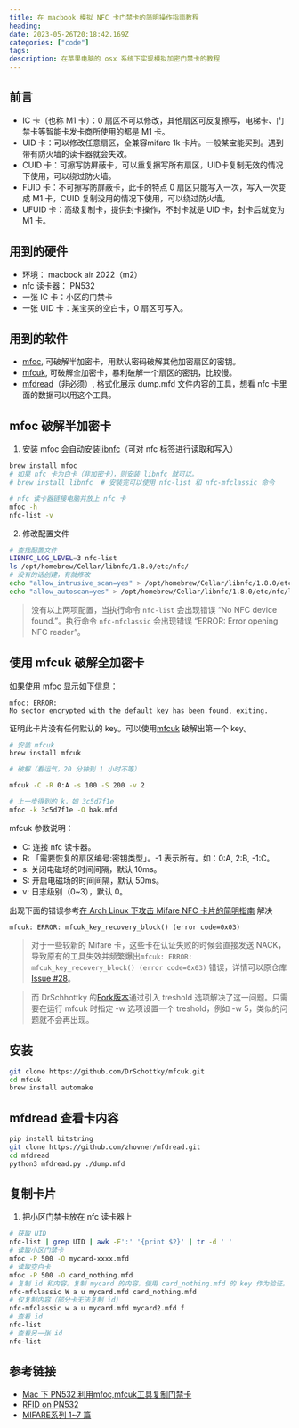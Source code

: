 ```yaml
---
title: 在 macbook 模拟 NFC 卡门禁卡的简明操作指南教程
heading: 
date: 2023-05-26T20:18:42.169Z
categories: ["code"]
tags: 
description: 在苹果电脑的 osx 系统下实现模拟加密门禁卡的教程
---
```


## 前言
- IC 卡（也称 M1 卡）：0 扇区不可以修改，其他扇区可反复擦写，电梯卡、门禁卡等智能卡发卡商所使用的都是 M1 卡。
- UID 卡：可以修改任意扇区，全兼容mifare 1k 卡片。一般某宝能买到。遇到带有防火墙的读卡器就会失效。
- CUID 卡：可擦写防屏蔽卡，可以重复擦写所有扇区，UID卡复制无效的情况下使用，可以绕过防火墙。
- FUID 卡：不可擦写防屏蔽卡，此卡的特点 0 扇区只能写入一次，写入一次变成 M1 卡，CUID 复制没用的情况下使用，可以绕过防火墙。
- UFUID 卡：高级复制卡，提供封卡操作，不封卡就是 UID 卡，封卡后就变为 M1 卡。

## 用到的硬件
- 环境： macbook air 2022（m2）
- nfc 读卡器： PN532
- 一张 IC 卡：小区的门禁卡
- 一张 UID 卡：某宝买的空白卡，0 扇区可写入。

## 用到的软件
- [mfoc](https://github.com/nfc-tools/mfoc), 可破解半加密卡，用默认密码破解其他加密扇区的密钥。
- [mfcuk](https://github.com/nfc-tools/mfcuk), 可破解全加密卡，暴利破解一个扇区的密钥，比较慢。
- [mfdread](https://github.com/zhovner/mfdread)（非必须）, 格式化展示 dump.mfd 文件内容的工具，想看 nfc 卡里面的数据可以用这个工具。

## mfoc 破解半加密卡
1. 安装 mfoc 会自动安装[libnfc](https://github.com/nfc-tools/libnfc)（可对 nfc 标签进行读取和写入）
```bash
brew install mfoc
# 如果 nfc 卡为白卡（非加密卡），则安装 libnfc 就可以。
# brew install libnfc  # 安装完可以使用 nfc-list 和 nfc-mfclassic 命令

# nfc 读卡器链接电脑并放上 nfc 卡
mfoc -h
nfc-list -v
```

2. 修改配置文件

```bash
# 查找配置文件
LIBNFC_LOG_LEVEL=3 nfc-list
ls /opt/homebrew/Cellar/libnfc/1.8.0/etc/nfc/
# 没有的话创建，有就修改
echo "allow_intrusive_scan=yes" > /opt/homebrew/Cellar/libnfc/1.8.0/etc/nfc/libnfc.conf
echo "allow_autoscan=yes" > /opt/homebrew/Cellar/libnfc/1.8.0/etc/nfc/libnfc.conf
```
> 没有以上两项配置，当执行命令 `nfc-list` 会出现错误 “No NFC device found.”。执行命令 `nfc-mfclassic` 会出现错误 “ERROR: Error opening NFC reader”。


## 使用 mfcuk 破解全加密卡

如果使用 mfoc 显示如下信息：
```
mfoc: ERROR: 
No sector encrypted with the default key has been found, exiting.
```
证明此卡片没有任何默认的 key。可以使用[mfcuk](https://github.com/nfc-tools/mfcuk) 破解出第一个 key。

```bash
# 安装 mfcuk
brew install mfcuk

# 破解（看运气，20 分钟到 1 小时不等）

mfcuk -C -R 0:A -s 100 -S 200 -v 2

# 上一步得到的 k，如 3c5d7f1e
mfoc -k 3c5d7f1e -O bak.mfd
```

mfcuk 参数说明：
- C: 连接 nfc 读卡器。
- R: 「需要恢复的扇区编号:密钥类型」。-1 表示所有。如：0:A, 2:B, -1:C。
- s: 关闭电磁场的时间间隔，默认 10ms。
- S: 开启电磁场的时间间隔，默认 50ms。
- v: 日志级别（0~3），默认 0。

出现下面的错误参考[在 Arch Linux 下攻击 Mifare NFC 卡片的简明指南](https://www.ducksoft.site/%E5%AE%89%E5%85%A8/mifare-crack-guide.html) 解决
```
mfcuk: ERROR: mfcuk_key_recovery_block() (error code=0x03)
```
> 对于一些较新的 Mifare 卡，这些卡在认证失败的时候会直接发送 NACK，导致原有的工具失效并频繁爆出`mfcuk: ERROR: mfcuk_key_recovery_block() (error code=0x03)` 错误，详情可以原仓库 [Issue #28](https://github.com/nfc-tools/mfcuk/issues/28#issuecomment-319766380)。

> 而 DrSchhottky 的[Fork版本](https://github.com/DrSchottky/mfcuk)通过引入 treshold 选项解决了这一问题。只需要在运行 mfcuk 时指定 -w 选项设置一个 treshold，例如 -w 5，类似的问题就不会再出现。


## 安装
```bash
git clone https://github.com/DrSchottky/mfcuk.git
cd mfcuk
brew install automake

```



## mfdread 查看卡内容
```bash
pip install bitstring
git clone https://github.com/zhovner/mfdread.git
cd mfdread
python3 mfdread.py ./dump.mfd
```


## 复制卡片
1. 把小区门禁卡放在 nfc 读卡器上
```bash
# 获取 UID
nfc-list | grep UID | awk -F':' '{print $2}' | tr -d ' '
# 读取小区门禁卡
mfoc -P 500 -O mycard-xxxx.mfd
# 读取空白卡
mfoc -P 500 -O card_nothing.mfd
# 复制 id 和内容。复制 mycard 的内容，使用 card_nothing.mfd 的 key 作为验证。
nfc-mfclassic W a u mycard.mfd card_nothing.mfd
# 仅复制内容（部分卡无法复制 id）
nfc-mfclassic w a u mycard.mfd mycard2.mfd f
# 查看 id
nfc-list
# 查看另一张 id
nfc-list
```


## 参考链接
- [Mac 下 PN532 利用mfoc,mfcuk工具复制门禁卡](https://www.jianshu.com/p/d9ac226df5e4)
- [RFID on PN532](https://ya0guang.com/hack/rfid-on-rpi/)
- [MIFARE系列 1~7 篇](https://www.cnblogs.com/iplus/p/4467177.html)
